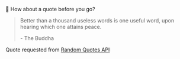 📣 How about a quote before you go?

> Better than a thousand useless words is one useful word, upon hearing which one attains peace.
>
> <p>- The Buddha</p>

Quote requested from [Random Quotes API](https://github.com/lukePeavey/quotable)

